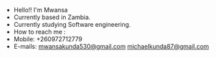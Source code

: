 -  Hello!! I'm Mwansa
-  Currently based in Zambia.
- Currently studying Software engineering.
- How to reach me :
- Mobile: +260972712779
- E-mails: mwansakunda530@gmail.com
           michaelkunda87@gmail.com

